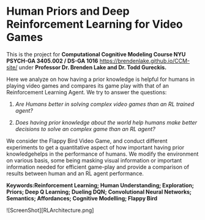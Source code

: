 # Human Priors and Deep Reinforcement Learning for Video Games

This is the project for **Computational Cognitive Modeling Course NYU PSYCH-GA 3405.002 / DS-GA 1016** https://brendenlake.github.io/CCM-site/ under **Professor Dr. Brenden Lake and Dr. Todd Gureckis.**

Here we analyze on how having a prior knowledge is helpful for humans in playing video games and compares its game play with that of an Reinforcement Learning Agent. We try to answer the questions:

1. *Are Humans better in solving complex video games than an RL trained agent?*

2. *Does having prior knowledge about the world help humans make better decisions to solve an complex game than an RL agent?*

We consider the Flappy Bird Video Game, and conduct different experiments to get a quantitative aspect of how important having prior knowledgehelps in the performance of humans.  We modify the environment on various basis, some being masking visual information or important information needed for efficient game-play and provide a comparison of results between human and an RL agent performance.

**Keywords:Reinforcement Learning; Human Understanding; Exploration; Priors; Deep Q Learning; Dueling DQN; Convolutional Neural Networks; Semantics; Affordances; Cognitive Modelling; Flappy Bird** 

![ScreenShot][RLArchitecture.png]
